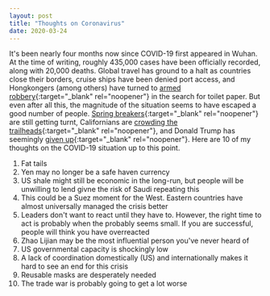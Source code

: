 ```yaml
---
layout: post
title: "Thoughts on Coronavirus"
date: 2020-03-24
---
```


It\'s been nearly four months now since COVID-19 first appeared in Wuhan. At the time of writing, roughly 435,000 cases have been officially recorded, along with 20,000 deaths. Global travel has ground to a halt as countries close their borders, cruise ships have been denied port access, and Hongkongers (among others) have turned to [armed robbery](https://www.scmp.com/news/hong-kong/law-and-crime/article/3050907/armed-gang-steals-hk1000-toilet-paper-coronavirus){:target="_blank" rel="noopener"} in the search for toilet paper. But even after all this, the magnitude of the situation seems to have escaped a good number of people. [Spring breakers](https://www.usatoday.com/story/travel/destinations/2020/03/19/spring-break-beaches-florida-look-packed-despite-coronavirus-spread/2873248001/){:target="_blank" rel="noopener"} are still getting turnt, Californians are [crowding the trailheads](https://www.wsj.com/articles/no-californians-sheltering-in-place-doesnt-include-hiking-in-crowds-11585065557){:target="_blank" rel="noopener"}, and Donald Trump has seemingly [given up](https://twitter.com/realDonaldTrump/status/1241935285916782593/){:target="_blank" rel="noopener"}. Here are 10 of my thoughts on the COVID-19 situation up to this point.

1. Fat tails
2. Yen may no longer be a safe haven currency
3. US shale might still be economic in the long-run, but people will be unwilling to lend givne the risk of Saudi repeating this
4. This could be a Suez moment for the West. Eastern countries have almost universally managed the crisis better
5. Leaders don't want to react until they have to. However, the right time to act is probably when the probably seems small. If you are successful, people will think you have overreacted
6. Zhao Lijian may be the most influential person you've never heard of
7. US governmental capacity is shockingly low
8. A lack of coordination domestically (US) and internationally makes it hard to see an end for this crisis
9. Reusable masks are desperately needed
10. The trade war is probably going to get a lot worse
